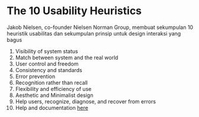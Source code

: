 # The 10 Usability Heuristics 
Jakob Nielsen, co-founder Nielsen Norman Group, membuat sekumpulan 10 heuristik usabilitas dan sekumpulan prinsip untuk design interaksi yang bagus

1. Visibility of system status
2. Match between system and the real world
3. User control and freedom
4. Consistency and standards
5. Error prevention
6. Recognition rather than recall
7. Flexibility and efficiency of use
8. Aesthetic and Minimalist design
9. Help users, recognize, diagnose, and recover from errors
10. Help and documentation
[here](./test.md)